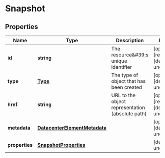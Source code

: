 # Snapshot

## Properties
| Name | Type | Description | Notes |
| ------------ | ------------- | ------------- | ------------- |
| **id** | **string** | The resource\&#39;s unique identifier | [optional] [readonly] [default to undefined] |
| **type** | [**Type**](Type.md) | The type of object that has been created | [optional] [default to undefined] |
| **href** | **string** | URL to the object representation (absolute path) | [optional] [readonly] [default to undefined] |
| **metadata** | [**DatacenterElementMetadata**](DatacenterElementMetadata.md) |  | [optional] [default to undefined] |
| **properties** | [**SnapshotProperties**](SnapshotProperties.md) |  | [default to undefined] |


